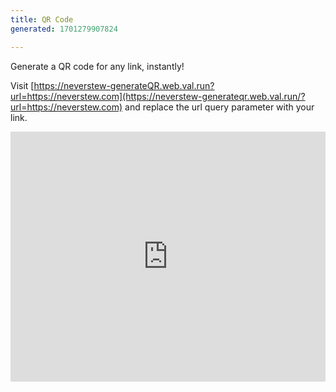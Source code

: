 ```yaml
---
title: QR Code
generated: 1701279907824

---
```


Generate a QR code for any link, instantly!

Visit [https://neverstew-generateQR.web.val.run?url=https://neverstew.com](https://neverstew-generateqr.web.val.run/?url=https://neverstew.com) and replace the url query parameter with your link.

<div class="not-content">
  <iframe src="https://www.val.town/embed/neverstew.generateQR" width="100%" frameborder="no" style="height: 400px;">
    &#x20;
  </iframe>
</div>
